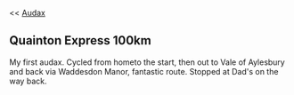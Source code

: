 << [Audax](/richard.andrew/audax/audax.html)

## Quainton Express 100km

My first audax. Cycled from hometo the start, then out to Vale of Aylesbury and back via Waddesdon Manor, fantastic route. Stopped at Dad's on the way back.

<div class='strava-embed-placeholder' data-embed-type='activity' data-embed-id='4207654400'></div><script src='https://strava-embeds.com/embed.js'></script>